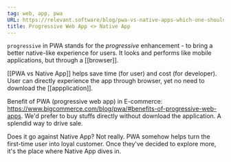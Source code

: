 ```yaml
---
tag: web, app, pwa
URL: https://relevant.software/blog/pwa-vs-native-apps-which-one-should-you-choose/#PWA_vs_Native_apps_When_to_Use_Each_App_Type
title: Progressive Web App <> Native App
---
```


`progressive` in PWA stands for the *progressive* enhancement - to bring a better native-like experience for users. It looks and performs like mobile applications, but through a [[browser]].

[[PWA vs Native App]] helps save time (for user) and cost (for developer). User can directly experience the app through browser, yet no need to download the [[appplication]].

Benefit of PWA (progressive web app) in E-commerce: https://www.bigcommerce.com/blog/pwa/#benefits-of-progressive-web-apps. We'd prefer to buy stuffs directly without download the application. A splendid way to drive sale. 

Does it go against Native App? 
Not really. PWA somehow helps turn the first-time user into loyal customer. Once they've decided to explore more, it's the place where Native App dives in. 





